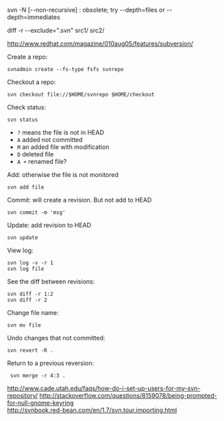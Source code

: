 svn -N [--non-recursive]     : obsolete; try --depth=files or --depth=immediates  

diff -r --exclude=".svn" src1/ src2/  

http://www.redhat.com/magazine/010aug05/features/subversion/  

Create a repo: 
```
svnadmin create --fs-type fsfs svnrepo
```

Checkout a repo:  
```
svn checkout file://$HOME/svnrepo $HOME/checkout
```

Check status:  
```
svn status
```
- `?` means the file is not in HEAD
- `A` added not committed
- `M` an added file with modification
- `D` deleted file
- `A +` renamed file? 


Add: otherwise the file is not monitored 
```
svn add file
```

Commit: will create a revision. But not add to HEAD 
```
svn commit -m 'msg'
```

Update: add revision to HEAD
```
svn update
```

View log: 
```
svn log -v -r 1
svn log file
```

See the diff between revisions: 
```
svn diff -r 1:2
svn diff -r 2
```

Change file name: 
```
svn mv file 
```

Undo changes that not committed:
```
svn revert -R .
```

Return to a previous reversion: 
```
 svn merge -r 4:3 .
```

http://www.cade.utah.edu/faqs/how-do-i-set-up-users-for-my-svn-repository/
http://stackoverflow.com/questions/8159078/being-prompted-for-null-gnome-keyring  
http://svnbook.red-bean.com/en/1.7/svn.tour.importing.html  

